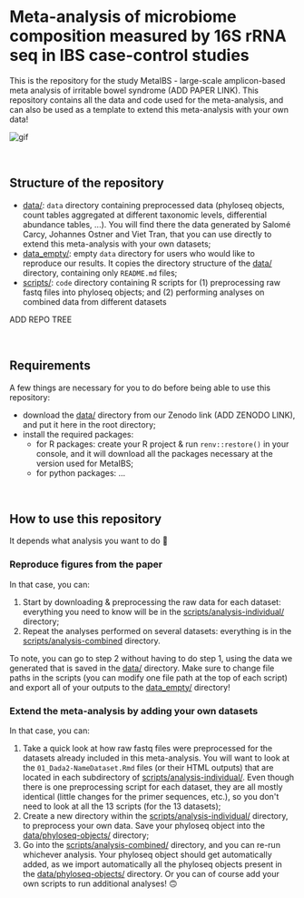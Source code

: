 # Meta-analysis of microbiome composition measured by 16S rRNA seq in IBS case-control studies

This is the repository for the study MetaIBS - large-scale amplicon-based meta analysis of irritable bowel syndrome (ADD PAPER LINK).
This repository contains all the data and code used for the meta-analysis, and can also be used as a template to extend this meta-analysis with your own data!

![gif](https://www.dana-farber.org/uploadedImages/Newsroom/Features/Gut_Instincts/microbiome-animated.gif)

<br/>

## Structure of the repository
- [data/](data/): `data` directory containing preprocessed data (phyloseq objects, count tables aggregated at different taxonomic levels, differential abundance tables, ...). You will find there the data generated by Salomé Carcy, Johannes Ostner and Viet Tran, that you can use directly to extend this meta-analysis with your own datasets;
- [data_empty/](data_empty/): empty `data` directory for users who would like to reproduce our results. It copies the directory structure of the [data/](data/) directory, containing only `README.md` files;
- [scripts/](scripts/): `code` directory containing R scripts for (1) preprocessing raw fastq files into phyloseq objects; and (2) performing analyses on combined data from different datasets

ADD REPO TREE


<br/>

## Requirements
A few things are necessary for you to do before being able to use this repository:
- download the [data/](data/) directory from our Zenodo link (ADD ZENODO LINK), and put it here in the root directory;
- install the required packages:
	- for R packages: create your R project & run `renv::restore()` in your console, and it will download all the packages necessary at the version used for MetaIBS;
	- for python packages: ...


<br/>

## How to use this repository
It depends what analysis you want to do :thinking:

### Reproduce figures from the paper
In that case, you can:
1. Start by downloading & preprocessing the raw data for each dataset: everything you need to know will be in the [scripts/analysis-individual/](scripts/analysis-individual/) directory;
2. Repeat the analyses performed on several datasets: everything is in the [scripts/analysis-combined](scripts/analysis-combined/) directory.

To note, you can go to step 2 without having to do step 1, using the data we generated that is saved in the [data/](data/) directory. Make sure to change file paths in the scripts (you can modify one file path at the top of each script) and export all of your outputs to the [data_empty/](data_empty/) directory!


### Extend the meta-analysis by adding your own datasets
In that case, you can:
1. Take a quick look at how raw fastq files were preprocessed for the datasets already included in this meta-analysis. You will want to look at the `01_Dada2-NameDataset.Rmd` files (or their HTML outputs) that are located in each subdirectory of [scripts/analysis-individual/](scripts/analysis-individual/). Even though there is one preprocessing script for each dataset, they are all mostly identical (little changes for the primer sequences, etc.), so you don't need to look at all the 13 scripts (for the 13 datasets);
2. Create a new directory within the [scripts/analysis-individual/](scripts/analysis-individual/) directory, to preprocess your own data. Save your phyloseq object into the [data/phyloseq-objects/](data/phyloseq-objects/) directory;
3. Go into the [scripts/analysis-combined/](scripts/analysis-combined/) directory, and you can re-run whichever analysis. Your phyloseq object should get automatically added, as we import automatically all the phyloseq objects present in the [data/phyloseq-objects/](data/phyloseq-objects/) directory. Or you can of course add your own scripts to run additional analyses! :upside_down_face: